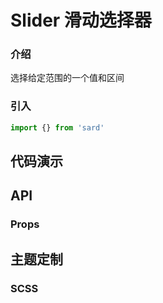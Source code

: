 # Slider 滑动选择器

### 介绍

选择给定范围的一个值和区间

### 引入

```js
import {} from 'sard'
```

## 代码演示

## API

### Props

## 主题定制

### SCSS

```scss

```
